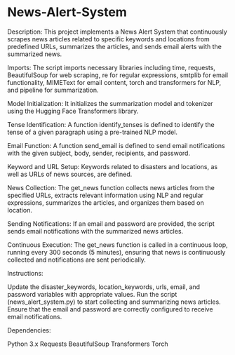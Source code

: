# News-Alert-System
Description: This project implements a News Alert System that continuously scrapes news articles related to specific keywords and locations from predefined URLs, summarizes the articles, and sends email alerts with the summarized news.


Imports: The script imports necessary libraries including time, requests, BeautifulSoup for web scraping, re for regular expressions, smtplib for email functionality, MIMEText for email content, torch and transformers for NLP, and pipeline for summarization.

Model Initialization: It initializes the summarization model and tokenizer using the Hugging Face Transformers library.

Tense Identification: A function identify_tenses is defined to identify the tense of a given paragraph using a pre-trained NLP model.

Email Function: A function send_email is defined to send email notifications with the given subject, body, sender, recipients, and password.

Keyword and URL Setup: Keywords related to disasters and locations, as well as URLs of news sources, are defined.

News Collection: The get_news function collects news articles from the specified URLs, extracts relevant information using NLP and regular expressions, summarizes the articles, and organizes them based on location.

Sending Notifications: If an email and password are provided, the script sends email notifications with the summarized news articles.

Continuous Execution: The get_news function is called in a continuous loop, running every 300 seconds (5 minutes), ensuring that news is continuously collected and notifications are sent periodically.


Instructions:

Update the disaster_keywords, location_keywords, urls, email, and password variables with appropriate values.
Run the script (news_alert_system.py) to start collecting and summarizing news articles.
Ensure that the email and password are correctly configured to receive email notifications.


Dependencies:

Python 3.x
Requests
BeautifulSoup
Transformers
Torch
